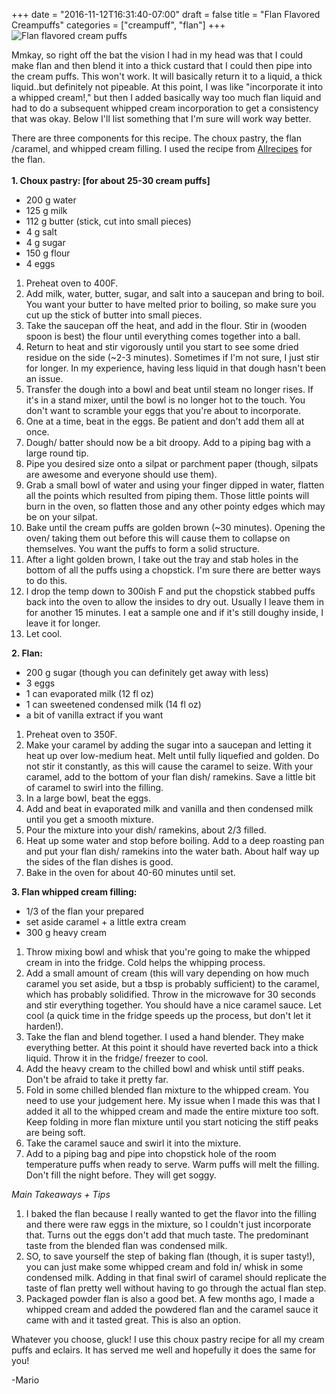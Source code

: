 +++
date = "2016-11-12T16:31:40-07:00"
draft = false
title = "Flan Flavored Creampuffs"
categories = ["creampuff", "flan"]
+++  
![Flan flavored cream puffs](https://4.bp.blogspot.com/-Ko7S_Ve4Rqg/WLZoaUoL7NI/AAAAAAAAIPI/0hlZv0CpzD0e6fe3Mf-_ztu6gW8GXja4gCLcB/s640/DSC_5362_1.jpg)

Mmkay, so right off the bat the vision I had in my head was that I could make flan and then blend it into a thick custard that I could then pipe into the cream puffs. This won't work. It will basically return it to a liquid, a thick liquid..but definitely not pipeable. At this point, I was like "incorporate it into a whipped cream!," but then I added basically way too much flan liquid and had to do a subsequent whipped cream incorporation to get a consistency that was okay. Below I'll list something that I'm sure will work way better.  

There are three components for this recipe. The choux pastry, the flan /caramel, and whipped cream filling. I used the recipe from [Allrecipes](http://allrecipes.com/recipe/20979/spanish-flan/) for the flan.    
&nbsp;  
**1. Choux pastry: [for about 25-30 cream puffs]**  

- 200 g water  
- 125 g milk  
- 112 g butter (stick, cut into small pieces)  
- 4 g salt  
- 4 g sugar  
- 150 g flour  
- 4 eggs  

1. Preheat oven to 400F.  
2. Add milk, water, butter, sugar, and salt into a saucepan and bring to boil. You want your butter to have melted prior to boiling, so make sure you cut up the stick of butter into small pieces.  
3. Take the saucepan off the heat, and add in the flour. Stir in (wooden spoon is best) the flour until everything comes together into a ball.  
4. Return to heat and stir vigorously until you start to see some dried residue on the side (~2-3 minutes). Sometimes if I'm not sure, I just stir for longer. In my experience, having less liquid in that dough hasn't been an issue.  
5. Transfer the dough into a bowl and beat until steam no longer rises. If it's in a stand mixer, until the bowl is no longer hot to the touch. You don't want to scramble your eggs that you're about to incorporate.    
6. One at a time, beat in the eggs. Be patient and don't add them all at once.  
7. Dough/ batter should now be a bit droopy. Add to a piping bag with a large round tip.  
8. Pipe you desired size onto a silpat or parchment paper (though, silpats are awesome and everyone should use them).  
9. Grab a small bowl of water and using your finger dipped in water, flatten all the points which resulted from piping them. Those little points will burn in the oven, so flatten those and any other pointy edges which may be on your silpat.  
10. Bake until the cream puffs are golden brown (~30 minutes). Opening the oven/ taking them out before this will cause them to collapse on themselves. You want the puffs to form a solid structure.  
11. After a light golden brown, I take out the tray and stab holes in the bottom of all the puffs using a chopstick. I'm sure there are better ways to do this.    
12. I drop the temp down to 300ish F and put the chopstick stabbed puffs back into the oven to allow the insides to dry out. Usually I leave them in for another 15 minutes. I eat a sample one and if it's still doughy inside, I leave it for longer.  
13. Let cool.  

**2. Flan:**  

- 200 g sugar (though you can definitely get away with less)  
- 3 eggs  
- 1 can evaporated milk (12 fl oz)  
- 1 can sweetened condensed milk (14 fl oz)  
- a bit of vanilla extract if you want  

1. Preheat oven to 350F.  
2. Make your caramel by adding the sugar into a saucepan and letting it heat up over low-medium heat. Melt until fully liquefied and golden. Do not stir it constantly, as this will cause the caramel to seize. With your caramel, add to the bottom of your flan dish/ ramekins. Save a little bit of caramel to swirl into the filling.     
3. In a large bowl, beat the eggs.  
4. Add and beat in evaporated milk and vanilla and then condensed milk until you get a smooth mixture.  
5. Pour the mixture into your dish/ ramekins, about 2/3 filled.  
6. Heat up some water and stop before boiling. Add to a deep roasting pan and put your flan dish/ ramekins into the water bath. About half way up the sides of the flan dishes is good.  
7. Bake in the oven for about 40-60 minutes until set.  

**3. Flan whipped cream filling:**  

- 1/3 of the flan your prepared  
- set aside caramel + a little extra cream    
- 300 g heavy cream  

1. Throw mixing bowl and whisk that you're going to make the whipped cream in into the fridge. Cold helps the whipping process.    
2. Add a small amount of cream (this will vary depending on how much caramel you set aside, but a tbsp is probably sufficient) to the caramel, which has probably solidified. Throw in the microwave for 30 seconds and stir everything together. You should have a nice caramel sauce. Let cool (a quick time in the fridge speeds up the process, but don't let it harden!).  
3. Take the flan and blend together. I used a hand blender. They make everything better. At this point it should have reverted back into a thick liquid. Throw it in the fridge/ freezer to cool.  
4. Add the heavy cream to the chilled bowl and whisk until stiff peaks. Don't be afraid to take it pretty far.  
5. Fold in some chilled blended flan mixture to the whipped cream. You need to use your judgement here. My issue when I made this was that I added it all to the whipped cream and made the entire mixture too soft. Keep folding in more flan mixture until you start noticing the stiff peaks are being soft.  
6. Take the caramel sauce and swirl it into the mixture.  
7. Add to a piping bag and pipe into chopstick hole of the room temperature puffs when ready to serve. Warm puffs will melt the filling. Don't fill the night before. They will get soggy.  

*Main Takeaways + Tips*  

1. I baked the flan because I really wanted to get the flavor into the filling and there were raw eggs in the mixture, so I couldn't just incorporate that. Turns out the eggs don't add that much taste. The predominant taste from the blended flan was condensed milk.  
2. SO, to save yourself the step of baking flan (though, it is super tasty!), you can just make some whipped cream and fold in/ whisk in some condensed milk. Adding in that final swirl of caramel should replicate the taste of flan pretty well without having to go through the actual flan step.  
3. Packaged powder flan is also a good bet. A few months ago, I made a whipped cream and added the powdered flan and the caramel sauce it came with and it tasted great. This is also an option.  

Whatever you choose, gluck! I use this choux pastry recipe for all my cream puffs and eclairs. It has served me well and hopefully it does the same for you!    

-Mario